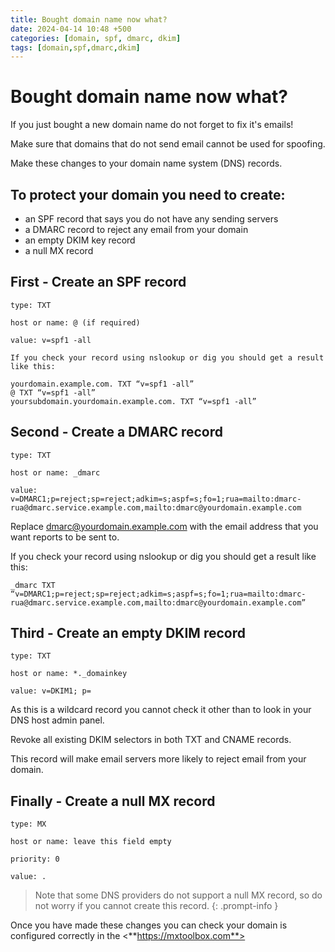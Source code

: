 ```yaml
---
title: Bought domain name now what?
date: 2024-04-14 10:48 +500
categories: [domain, spf, dmarc, dkim]
tags: [domain,spf,dmarc,dkim]
---
```


# Bought domain name now what?

If you just bought a new domain name do not forget to fix it's emails! 

Make sure that domains that do not send email cannot be used for spoofing.

Make these changes to your domain name system (DNS) records.

## To protect your domain you need to create:

* an SPF record that says you do not have any sending servers
* a DMARC record to reject any email from your domain
* an empty DKIM key record
* a null MX record

## First - Create an SPF record

```
type: TXT

host or name: @ (if required)

value: v=spf1 -all

If you check your record using nslookup or dig you should get a result like this:

yourdomain.example.com. TXT “v=spf1 -all”
@ TXT “v=spf1 -all”
yoursubdomain.yourdomain.example.com. TXT “v=spf1 -all”
```

## Second - Create a DMARC record

```
type: TXT

host or name: _dmarc

value: v=DMARC1;p=reject;sp=reject;adkim=s;aspf=s;fo=1;rua=mailto:dmarc-rua@dmarc.service.example.com,mailto:dmarc@yourdomain.example.com
```

Replace dmarc@yourdomain.example.com with the email address that you want reports to be sent to.

If you check your record using nslookup or dig you should get a result like this:

```
_dmarc TXT “v=DMARC1;p=reject;sp=reject;adkim=s;aspf=s;fo=1;rua=mailto:dmarc-rua@dmarc.service.example.com,mailto:dmarc@yourdomain.example.com”
```


## Third - Create an empty DKIM record

```
type: TXT

host or name: *._domainkey

value: v=DKIM1; p=
```

As this is a wildcard record you cannot check it other than to look in your DNS host admin panel.

Revoke all existing DKIM selectors in both TXT and CNAME records.

This record will make email servers more likely to reject email from your domain.


## Finally - Create a null MX record

```
type: MX

host or name: leave this field empty

priority: 0

value: .
```


> Note that some DNS providers do not support a null MX record, so do not worry if you cannot create this record.
{: .prompt-info }

Once you have made these changes you can check your domain is configured correctly in the <**https://mxtoolbox.com**>
